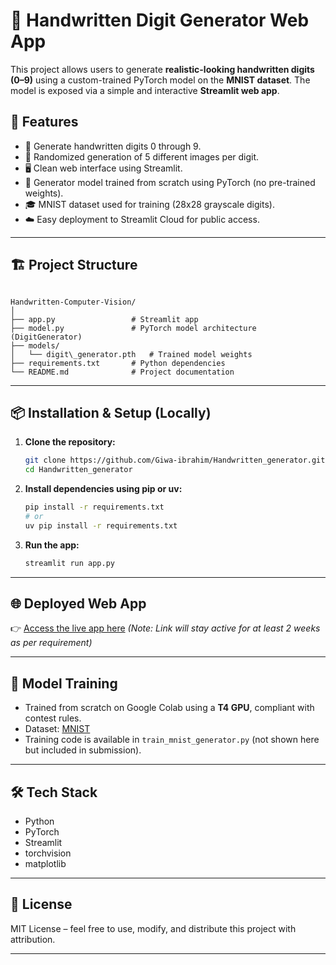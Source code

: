 # 🧠 Handwritten Digit Generator Web App

This project allows users to generate **realistic-looking handwritten digits (0–9)** using a custom-trained PyTorch model on the **MNIST dataset**. The model is exposed via a simple and interactive **Streamlit web app**.

## 🚀 Features

- 🔢 Generate handwritten digits 0 through 9.
- 🎲 Randomized generation of 5 different images per digit.
- 🖥️ Clean web interface using Streamlit.
- 🧠 Generator model trained from scratch using PyTorch (no pre-trained weights).
- 🎓 MNIST dataset used for training (28x28 grayscale digits).
- ☁️ Easy deployment to Streamlit Cloud for public access.

---

## 🏗️ Project Structure

```

Handwritten-Computer-Vision/
│
├── app.py                 # Streamlit app
├── model.py               # PyTorch model architecture (DigitGenerator)
├── models/
│   └── digit\_generator.pth   # Trained model weights
├── requirements.txt       # Python dependencies
└── README.md              # Project documentation

````

---

## 📦 Installation & Setup (Locally)

1. **Clone the repository:**
   ```bash
   git clone https://github.com/Giwa-ibrahim/Handwritten_generator.git
   cd Handwritten_generator
   ````

2. **Install dependencies using pip or uv:**

   ```bash
   pip install -r requirements.txt
   # or
   uv pip install -r requirements.txt
   ```

3. **Run the app:**

   ```bash
   streamlit run app.py
   ```

---

## 🌐 Deployed Web App

👉 [Access the live app here](https://handwritten-gen.streamlit.app/)
*(Note: Link will stay active for at least 2 weeks as per requirement)*

---

## 🧠 Model Training

* Trained from scratch on Google Colab using a **T4 GPU**, compliant with contest rules.
* Dataset: [MNIST](http://yann.lecun.com/exdb/mnist/)
* Training code is available in `train_mnist_generator.py` (not shown here but included in submission).

---

## 🛠️ Tech Stack

* Python
* PyTorch
* Streamlit
* torchvision
* matplotlib

---

## 📄 License

MIT License – feel free to use, modify, and distribute this project with attribution.

---

